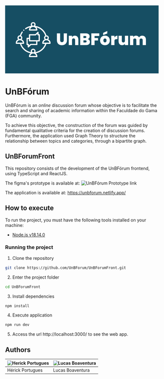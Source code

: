 ![unbforum_logo](./assets/logo.png)

# UnBFórum

UnBFórum is an *online* discussion forum whose objective is to facilitate the search and sharing of academic information within the Faculdade do Gama (FGA) community.

To achieve this objective, the construction of the forum was guided by fundamental qualitative criteria for the creation of discussion forums. Furthermore, the application used Graph Theory to structure the relationship between topics and categories, through a bipartite graph.

## UnBForumFront

This repository consists of the development of the UnBFórum frontend, using TypeScript and ReactJS.

The figma's prototype is available at: ![UnBFórum Prototype link](https://www.figma.com/file/6Lt1uBitanOCOb1uOkFjOg/UnBForum?type=design&node-id=3403%3A13048&mode=design&t=tKWkYNkTJuy4umkW-1)

The application is available at: https://unbforum.netlify.app/

## How to execute

To run the project, you must have the following tools installed on your machine:

- [Node.js v18.14.0](https://nodejs.org/) 

### Running the project

1. Clone the repository
```bash
git clone https://github.com/UnBForum/UnBForumFront.git
```

2. Enter the project folder
```bash
cd UnBForumFront
```

3. Install dependencies
```bash
npm install
```

4. Execute application
```bash
npm run dev
```

5. Access the url http://localhost:3000/ to see the web app.


## Authors

| ![Herick Portugues](https://github.com/herickport.png?size=96) | ![Lucas Boaventura](https://github.com/lboaventura25.png?size=96) |
|----------------------------------------------------------------|-------------------------------------------------------------------|
| Hérick Portugues                                               | Lucas Boaventura                                                  |

